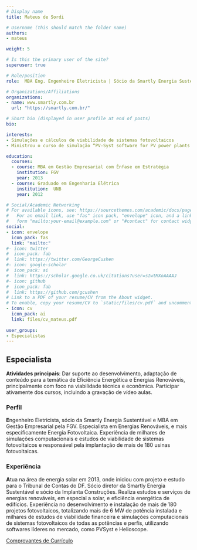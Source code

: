 ```yaml
---
# Display name
title: Mateus de Sordi

# Username (this should match the folder name)
authors:
- mateus

weight: 5

# Is this the primary user of the site?
superuser: true

# Role/position
role:  MBA Eng. Engenheiro Eletricista | Sócio da Smartly Energia Sustentável

# Organizations/Affiliations
organizations:
- name: www.smartly.com.br
  url: "https://smartly.com.br/"

# Short bio (displayed in user profile at end of posts)
bio: 

interests:
- Simulações e cálculos de viabilidade de sistemas fotovoltaicos
- Ministrou o curso de simulação “PV-Syst software for PV power plants evaluation” no  ISSE 2015

education:
  courses:
  - course: MBA em Gestão Empresarial com Ênfase em Estratégia
    institution: FGV
    year: 2013
  - course: Graduado em Engenharia Elétrica
    institution:  UNB
    year: 2012

# Social/Academic Networking
# For available icons, see: https://sourcethemes.com/academic/docs/page-builder/#icons
#   For an email link, use "fas" icon pack, "envelope" icon, and a link in the
#   form "mailto:your-email@example.com" or "#contact" for contact widget.
social:
- icon: envelope
  icon_pack: fas
  link: "mailto:"
#- icon: twitter
#  icon_pack: fab
#  link: https://twitter.com/GeorgeCushen
#- icon: google-scholar
#  icon_pack: ai
#  link: https://scholar.google.co.uk/citations?user=sIwtMXoAAAAJ
#- icon: github
#  icon_pack: fab
#  link: https://github.com/gcushen
# Link to a PDF of your resume/CV from the About widget.
# To enable, copy your resume/CV to `static/files/cv.pdf` and uncomment the lines below.
- icon: cv
  icon_pack: ai
  link: files/cv_mateus.pdf
  
user_groups:
- Especialistas
---
```


## Especialista

**Atividades principais**: Dar suporte ao desenvolvimento, adaptação de conteúdo para a temática de Eficiência Energética e Energias Renováveis, principalmente com foco na viabilidade técnica e econômica.  Participar ativamente dos cursos, incluindo a gravação de vídeo aulas.

### Perfil 

**E**ngenheiro Eletricista, sócio da Smartly Energia Sustentável e MBA em Gestão Empresarial pela FGV. Especialista em Energias Renováveis, e mais especificamente Energia Fotovoltaica. Experiência de milhares de simulações computacionais e estudos de viabilidade de sistemas fotovoltaicos e responsável pela implantação de  mais de 180 usinas fotovoltaicas.

### Experiência

**A**tua na área de energia solar em 2013, onde iniciou com projeto e estudo para o Tribunal de Contas do DF. Sócio diretor da Smartly Energia Sustentável e sócio da Implanta Construções. Realiza estudos e serviços de energias renováveis, em especial a solar, e eficiência energética de edifícios. Experiência no desenvolvimento e instalação de mais de 180 projetos fotovoltaicos,  totalizando mais de 6 MW de potência instalada e milhares de estudos de viabilidade financeira e simulações computacionais de sistemas fotovoltaicos de todas as potências e perfis, utilizando softwares líderes no mercado, como PVSyst e Helioscope.

<a href="https://drive.google.com/drive/folders/1g5kjlTKY23RU_eRfBEIb2e6PChV73v0c?usp=sharing" target="_blank">Comprovantes de Currículo</a>


